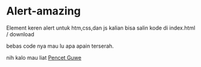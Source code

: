 # Alert-amazing
Element keren alert untuk htm,css,dan js
kalian bisa salin kode di index.html / download 

bebas code nya mau lu apa apain terserah.

nih kalo mau liat [Pencet Guwe](https://eszuri.github.io/Alert-amazing/)
